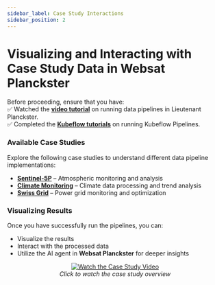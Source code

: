 ```yaml
---
sidebar_label: Case Study Interactions
sidebar_position: 2
---
```



# Visualizing and Interacting with Case Study Data in Websat Planckster

Before proceeding, ensure that you have:  
✅ Watched the **[video tutorial](https://youtu.be/arP1y2DqECw)** on running data pipelines in Lieutenant Planckster.  
✅ Completed the **[Kubeflow tutorials](../kubeflow/running-kubeflow-pipelines.md)** on running Kubeflow Pipelines.  

### Available Case Studies

Explore the following case studies to understand different data pipeline implementations:

- **[Sentinel-5P](../kubeflow/sentinel-pipeline-reference)** – Atmospheric monitoring and analysis  
- **[Climate Monitoring](../kubeflow/climate-monitoring-pipeline-reference)** – Climate data processing and trend analysis  
- **[Swiss Grid](../kubeflow/swissgrid-pipeline-reference)** – Power grid monitoring and optimization  

### Visualizing Results

Once you have successfully run the pipelines, you can:  
- Visualize the results  
- Interact with the processed data  
- Utilize the AI agent in **Websat Planckster** for deeper insights  

<div align="center">
  
[![Watch the Case Study Video](https://img.youtube.com/vi/D6zFziUUmtM/0.jpg)](https://youtu.be/D6zFziUUmtM)  
*Click to watch the case study overview*

</div>  
